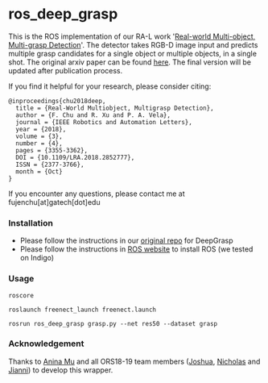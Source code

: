 # ros_deep_grasp

This is the ROS implementation of our RA-L work '[Real-world Multi-object, Multi-grasp Detection](https://github.com/ivalab/grasp_multiObject_multiGrasp)'. The detector takes RGB-D image input and predicts multiple grasp candidates for a single object or multiple objects, in a single shot. The original arxiv paper can be found [here](https://arxiv.org/pdf/1802.00520.pdf). The final version will be updated after publication process.

If you find it helpful for your research, please consider citing:

    @inproceedings{chu2018deep,
      title = {Real-World Multiobject, Multigrasp Detection},
      author = {F. Chu and R. Xu and P. A. Vela},
      journal = {IEEE Robotics and Automation Letters},
      year = {2018},
      volume = {3},
      number = {4},
      pages = {3355-3362},
      DOI = {10.1109/LRA.2018.2852777},
      ISSN = {2377-3766},
      month = {Oct}
    }
    
If you encounter any questions, please contact me at fujenchu[at]gatech[dot]edu

### Installation 
 - Please follow the instructions in our [original repo](https://github.com/ivalab/grasp_multiObject_multiGrasp) for DeepGrasp
 - Please follow the instructions in [ROS website](https://www.ros.org/) to install ROS (we tested on Indigo)

### Usage
```
roscore
```

```
roslaunch freenect_launch freenect.launch
```

```
rosrun ros_deep_grasp grasp.py --net res50 --dataset grasp
```

### Acknowledgement
Thanks to [Anina Mu](https://github.com/aninamu) and all ORS18-19 team members ([Joshua](https://github.com/josterdude), [Nicholas](https://github.com/nflint7) and [Jianni](https://github.com/jadkisson6)) to develop this wrapper.
